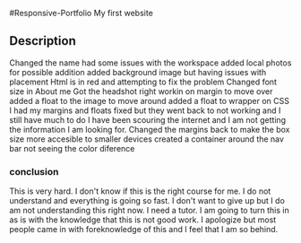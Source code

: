 #Responsive-Portfolio
My first website

## Description
Changed the name
had some issues with the workspace
added local photos for possible addition
added background image but having issues with placement
Html is in red and attempting to fix the problem
Changed font size in About me
Got the headshot right workin on margin to move over
added a float to the image to move around
added a float to wrapper on CSS
I had my margins and floats fixed but they went back to not working and I still have much to do
I have been scouring the internet and I am not getting the information I am looking for.
Changed the margins back to make the box size more accesible to smaller devices
created a container around the nav bar not seeing the color diference


### conclusion
This is very hard. I don't know if this is the right course for me. I do not understand and everything is going so fast. I don't want to give up but I do am not understanding this right now. I need a tutor. I am going to turn this in as is with the knowledge that this is not good work. I apologize but most people came in with foreknowledge of this and I feel that I am so behind. 


